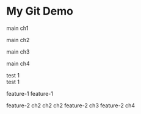 # My Git Demo


 
main ch1


main ch2

main ch3

main ch4 

test 1  
test 1


feature-1
feature-1



feature-2  ch2  ch2 ch2 
feature-2  ch3
feature-2 ch4

